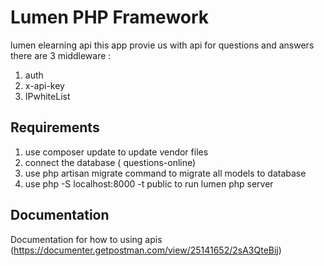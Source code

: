 # Lumen PHP Framework


lumen elearning api this app provie us with api for questions and answers 
there are 3 middleware : 
1) auth 
2) x-api-key
3) IPwhiteList


## Requirements
1) use composer update to update vendor files
2) connect the database ( questions-online)
3) use php artisan migrate command to migrate all models to database
4) use php -S localhost:8000 -t public to run lumen php server

## Documentation

Documentation for how to using apis (https://documenter.getpostman.com/view/25141652/2sA3QteBij)


